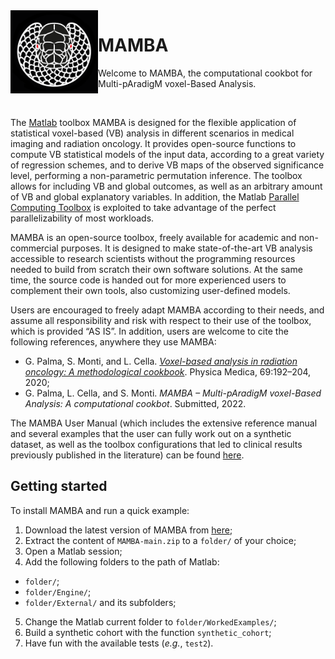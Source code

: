 <img src="MAMBA.png" align="left" alt="drawing" width="140"/>

# MAMBA

Welcome to MAMBA, the computational cookbot for Multi-pAradigM voxel-Based Analysis.

<br />

The <a href="https://mathworks.com/products/matlab.html" target="_blank">Matlab</a> toolbox MAMBA is designed for the flexible application of statistical voxel-based (VB) analysis in different scenarios in medical imaging and radiation oncology. It provides open-source functions to compute VB statistical models of the input data, according to a great variety of regression schemes, and to derive VB maps of the observed significance level, performing a non-parametric permutation inference. The toolbox allows for including VB and global outcomes, as well as an arbitrary amount of VB and global explanatory variables. In addition, the Matlab <a href="https://mathworks.com/products/parallel-computing.html" target="_blank">Parallel Computing Toolbox</a> is exploited to take advantage of the perfect parallelizability of most workloads.

MAMBA is an open-source toolbox, freely available for academic and non-commercial purposes. It is designed to make state-of-the-art VB analysis accessible to research scientists without the programming resources needed to build from scratch their own software solutions. At the same time, the source code is handed out for more experienced users to complement their own tools, also customizing user-defined models.

Users are encouraged to freely adapt MAMBA according to their needs, and assume all responsibility and risk with respect to their use of the toolbox, which is provided “AS IS”. In addition, users are welcome to cite the following references, anywhere they use MAMBA:

- G. Palma, S. Monti, and L. Cella. <a href="https://www.sciencedirect.com/science/article/pii/S1120179719305344" target="_blank">*Voxel-based analysis in radiation oncology: A methodological cookbook*</a>. Physica Medica, 69:192–204, 2020;
- G. Palma, L. Cella, and S. Monti. *MAMBA – Multi-pAradigM voxel-Based Analysis: A computational cookbot*. Submitted, 2022.

The MAMBA User Manual (which includes the extensive reference manual and several examples that the user can fully work out on a synthetic dataset, as well as the toolbox configurations that led to clinical results previously published in the literature) can be found [here](Docs/UserManual.pdf).

## Getting started

To install MAMBA and run a quick example:

1. Download the latest version of MAMBA from [here](https://github.com/pippipalma/MAMBA/archive/refs/heads/main.zip);
2. Extract the content of ``MAMBA-main.zip`` to a ``folder/`` of your choice;
3. Open a Matlab session;
4. Add the following folders to the path of Matlab:
- ``folder/``;
- ``folder/Engine/``;
- ``folder/External/`` and its subfolders;
5. Change the Matlab current folder to ``folder/WorkedExamples/``;
6. Build a synthetic cohort with the function ``synthetic_cohort``;
7. Have fun with the available tests (*e.g.*, ``test2``).
